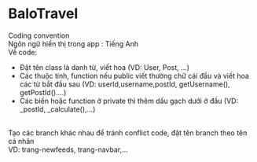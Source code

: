 # BaloTravel

Coding convention <br>
Ngôn ngữ hiển thị trong app : Tiếng Anh <br>
Về code: <br>
 - Đặt tên class là danh từ, viết hoa (VD: User, Post, ...)
 - Các thuộc tính, function nếu public viết thường chữ cái đầu và viết hoa các từ bắt đầu sau (VD: userId,username,postId, getUsername(), getPostId()....)
 - Các biến hoặc function ở private thì thêm dấu gạch dưới ở đầu (VD: _postId, _calculate(),...)
<br>
Tạo các branch khác nhau để tránh conflict code, đặt tên branch theo tên cá nhân <br>
VD: trang-newfeeds, trang-navbar,...
